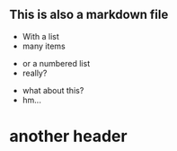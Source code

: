 ## This is also a markdown file
+ With a list
+ many items

- or a numbered list
- really?

* what about this?
* hm...

# another header
